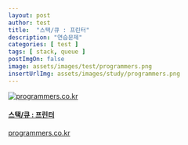 ```yaml
---
layout: post
author: test
title:  "스택/큐 : 프린터"
description: "연습문제"
categories: [ test ]
tags: [ stack, queue ]
postImgOn: false
image: assets/images/test/programmers.png
insertUrlImg: assets/images/study/programmers.png
---
```


<div class="card h-100 my-u-padding"><div class="insertcover"><a target="_blank" class="text-dark" href="https://programmers.co.kr/learn/courses/30/lessons/42587"><div class=""><img class="inserturl" src="{{site.baseurl}}/{{ page.insertUrlImg}}" alt="programmers.co.kr"/></div><div class="insert-img-body"><h4 class="insert-img-title">스택/큐 : 프린터</h4><p class="insert-img-description">programmers.co.kr</p></div></a></div></div>


